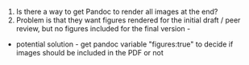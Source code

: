 1. Is there a way to get Pandoc to render all images at the end? 
2. Problem is that they want figures rendered for the initial draft / peer review, but no figures included for the final version - 
- potential solution - get pandoc variable "figures:true" to decide if images should be included in the PDF or not

